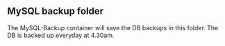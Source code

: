 ## MySQL backup folder
The MySQL-Backup container will save the DB backups in this folder. The DB is backed up everyday at 4.30am.
